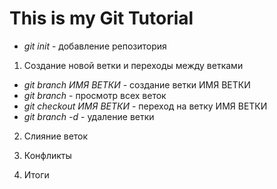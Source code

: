 # This is my Git Tutorial

* *git init* - добавление репозитория

1. Создание новой ветки и переходы между ветками
* *git branch ИМЯ ВЕТКИ* - создание ветки ИМЯ ВЕТКИ
* *git branch* - просмотр всех веток
* *git checkout ИМЯ ВЕТКИ* - переход на ветку ИМЯ ВЕТКИ
* *git branch -d* - удаление ветки

2. Слияние веток

3. Конфликты

4. Итоги